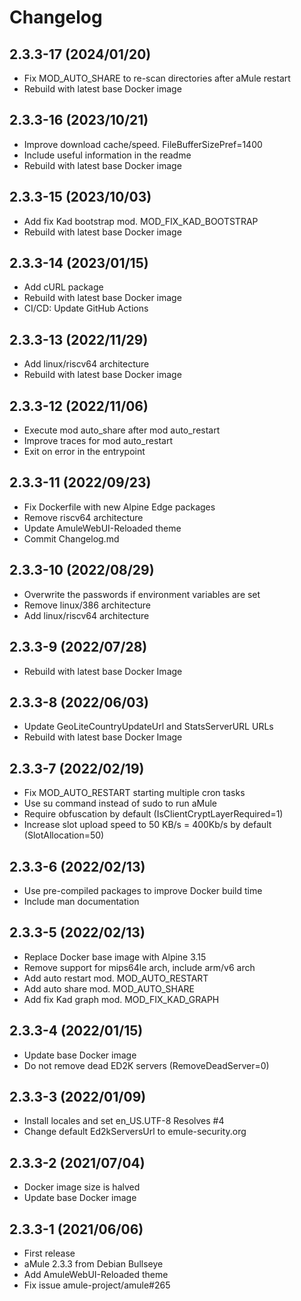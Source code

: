 # Changelog

## 2.3.3-17 (2024/01/20)

* Fix MOD_AUTO_SHARE to re-scan directories after aMule restart
* Rebuild with latest base Docker image

## 2.3.3-16 (2023/10/21)

* Improve download cache/speed. FileBufferSizePref=1400
* Include useful information in the readme
* Rebuild with latest base Docker image

## 2.3.3-15 (2023/10/03)

* Add fix Kad bootstrap mod. MOD_FIX_KAD_BOOTSTRAP
* Rebuild with latest base Docker image

## 2.3.3-14 (2023/01/15)

* Add cURL package
* Rebuild with latest base Docker image
* CI/CD: Update GitHub Actions

## 2.3.3-13 (2022/11/29)

* Add linux/riscv64 architecture
* Rebuild with latest base Docker image

## 2.3.3-12 (2022/11/06)

* Execute mod auto_share after mod auto_restart
* Improve traces for mod auto_restart
* Exit on error in the entrypoint

## 2.3.3-11 (2022/09/23)

* Fix Dockerfile with new Alpine Edge packages
* Remove riscv64 architecture
* Update AmuleWebUI-Reloaded theme
* Commit Changelog.md

## 2.3.3-10 (2022/08/29)

* Overwrite the passwords if environment variables are set
* Remove linux/386 architecture
* Add linux/riscv64 architecture

## 2.3.3-9 (2022/07/28)

* Rebuild with latest base Docker Image

## 2.3.3-8 (2022/06/03)

* Update GeoLiteCountryUpdateUrl and StatsServerURL URLs
* Rebuild with latest base Docker Image

## 2.3.3-7 (2022/02/19)

* Fix MOD_AUTO_RESTART starting multiple cron tasks
* Use su command instead of sudo to run aMule
* Require obfuscation by default (IsClientCryptLayerRequired=1)
* Increase slot upload speed to 50 KB/s = 400Kb/s by default (SlotAllocation=50)

## 2.3.3-6 (2022/02/13)

* Use pre-compiled packages to improve Docker build time
* Include man documentation

## 2.3.3-5 (2022/02/13)

* Replace Docker base image with Alpine 3.15
* Remove support for mips64le arch, include arm/v6 arch
* Add auto restart mod. MOD_AUTO_RESTART
* Add auto share mod. MOD_AUTO_SHARE
* Add fix Kad graph mod. MOD_FIX_KAD_GRAPH

## 2.3.3-4 (2022/01/15)

* Update base Docker image
* Do not remove dead ED2K servers (RemoveDeadServer=0)

## 2.3.3-3 (2022/01/09)

* Install locales and set en_US.UTF-8 Resolves #4
* Change default Ed2kServersUrl to emule-security.org

## 2.3.3-2 (2021/07/04)

* Docker image size is halved
* Update base Docker image

## 2.3.3-1 (2021/06/06)

* First release
* aMule 2.3.3 from Debian Bullseye
* Add AmuleWebUI-Reloaded theme
* Fix issue amule-project/amule#265
